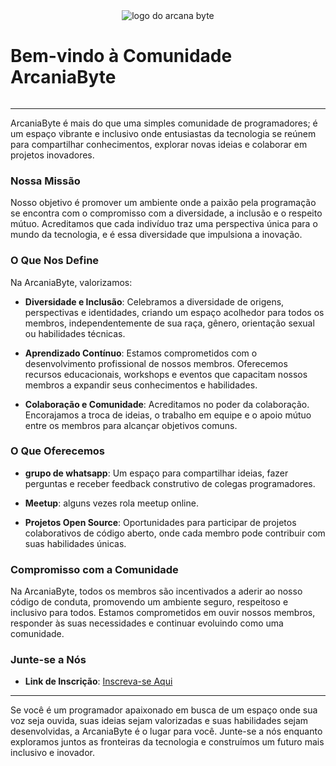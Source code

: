
<div style="display: flex;
    flex-direction: column;
    align-items: center;
    justify-content: center;">
<img src="https://avatars.githubusercontent.com/ArcaniaByte" alt="logo do arcana byte"/>
    <h1>Bem-vindo à Comunidade ArcaniaByte</h1>
</div>

---

ArcaniaByte é mais do que uma simples comunidade de programadores; é um espaço vibrante e inclusivo onde entusiastas da tecnologia se reúnem para compartilhar conhecimentos, explorar novas ideias e colaborar em projetos inovadores.

### Nossa Missão

Nosso objetivo é promover um ambiente onde a paixão pela programação se encontra com o compromisso com a diversidade, a inclusão e o respeito mútuo. Acreditamos que cada indivíduo traz uma perspectiva única para o mundo da tecnologia, e é essa diversidade que impulsiona a inovação.

### O Que Nos Define

Na ArcaniaByte, valorizamos:

- **Diversidade e Inclusão**: Celebramos a diversidade de origens, perspectivas e identidades, criando um espaço acolhedor para todos os membros, independentemente de sua raça, gênero, orientação sexual ou habilidades técnicas.

- **Aprendizado Contínuo**: Estamos comprometidos com o desenvolvimento profissional de nossos membros. Oferecemos recursos educacionais, workshops e eventos que capacitam nossos membros a expandir seus conhecimentos e habilidades.

- **Colaboração e Comunidade**: Acreditamos no poder da colaboração. Encorajamos a troca de ideias, o trabalho em equipe e o apoio mútuo entre os membros para alcançar objetivos comuns.

### O Que Oferecemos

- **grupo de whatsapp**: Um espaço para compartilhar ideias, fazer perguntas e receber feedback construtivo de colegas programadores.

- **Meetup**: alguns vezes rola meetup online.

- **Projetos Open Source**: Oportunidades para participar de projetos colaborativos de código aberto, onde cada membro pode contribuir com suas habilidades únicas.

### Compromisso com a Comunidade

Na ArcaniaByte, todos os membros são incentivados a aderir ao nosso código de conduta, promovendo um ambiente seguro, respeitoso e inclusivo para todos. Estamos comprometidos em ouvir nossos membros, responder às suas necessidades e continuar evoluindo como uma comunidade.

### Junte-se a Nós

- **Link de Inscrição**: [Inscreva-se Aqui](link_para_inscrição)
  
---

Se você é um programador apaixonado em busca de um espaço onde sua voz seja ouvida, suas ideias sejam valorizadas e suas habilidades sejam desenvolvidas, a ArcaniaByte é o lugar para você. Junte-se a nós enquanto exploramos juntos as fronteiras da tecnologia e construímos um futuro mais inclusivo e inovador.
